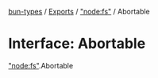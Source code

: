 [bun-types](https://oven-sh.github.io/bun-types/README.md) / [Exports](https://oven-sh.github.io/bun-types/modules.md) / ["node:fs"](https://oven-sh.github.io/bun-types/modules/node_fs_.md) / Abortable

# Interface: Abortable

["node:fs"](https://oven-sh.github.io/bun-types/modules/node_fs_.md).Abortable
